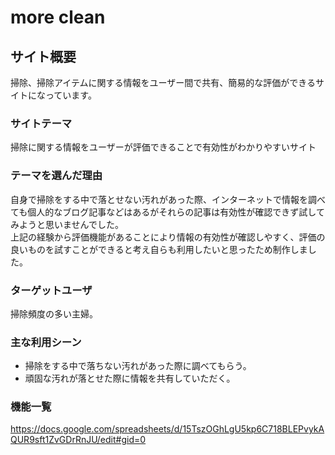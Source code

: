 # more clean
  
## サイト概要
掃除、掃除アイテムに関する情報をユーザー間で共有、簡易的な評価ができるサイトになっています。
  
### サイトテーマ
掃除に関する情報をユーザーが評価できることで有効性がわかりやすいサイト
  
### テーマを選んだ理由
自身で掃除をする中で落とせない汚れがあった際、インターネットで情報を調べても個人的なブログ記事などはあるがそれらの記事は有効性が確認できず試してみようと思いませんでした。<br>
上記の経験から評価機能があることにより情報の有効性が確認しやすく、評価の良いものを試すことができると考え自らも利用したいと思ったため制作しました。
  
### ターゲットユーザ
掃除頻度の多い主婦。
  
### 主な利用シーン
- 掃除をする中で落ちない汚れがあった際に調べてもらう。
- 頑固な汚れが落とせた際に情報を共有していただく。
  
### 機能一覧
<https://docs.google.com/spreadsheets/d/15TszOGhLgU5kp6C718BLEPvykAQUR9sft1ZvGDrRnJU/edit#gid=0>
